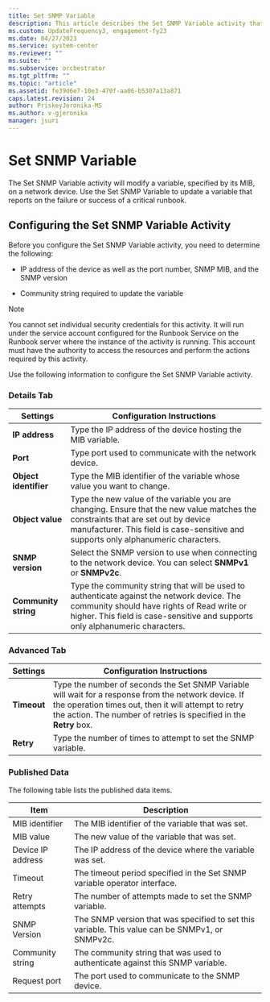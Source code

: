 ```yaml
---
title: Set SNMP Variable
description: This article describes the Set SNMP Variable activity that will modify a variable, specified by its MIB, on a network device.
ms.custom: UpdateFrequency3, engagement-fy23
ms.date: 04/27/2023
ms.service: system-center
ms.reviewer: ""
ms.suite: ""
ms.subservice: orchestrator
ms.tgt_pltfrm: ""
ms.topic: "article"
ms.assetid: fe39d6e7-10e3-470f-aa06-b5307a13a871
caps.latest.revision: 24
author: PriskeyJeronika-MS
ms.author: v-gjeronika
manager: jsuri
---
```

# Set SNMP Variable



The Set SNMP Variable activity will modify a variable, specified by its MIB, on a network device. Use the Set SNMP Variable to update a variable that reports on the failure or success of a critical runbook.  

## Configuring the Set SNMP Variable Activity  
 Before you configure the Set SNMP Variable activity, you need to determine the following:  

-   IP address of the device as well as the port number, SNMP MIB, and the SNMP version  

-   Community string required to update the variable  

> [!NOTE]
>  You cannot set individual security credentials for this activity. It will run under the service account configured for the Runbook Service on the Runbook server where the instance of the activity is running. This account must have the authority to access the resources and perform the actions required by this activity.  

 Use the following information to configure the Set SNMP Variable activity.  

### Details Tab  

|Settings|Configuration Instructions|  
|--------------|--------------------------------|  
|**IP address**|Type the IP address of the device hosting the MIB variable.|  
|**Port**|Type port used to communicate with the network device.|  
|**Object identifier**|Type the MIB identifier of the variable whose value you want to change.|  
|**Object value**|Type the new value of the variable you are changing. Ensure that the new value matches the constraints that are set out by device manufacturer. This field is case-sensitive and supports only alphanumeric characters.|  
|**SNMP version**|Select the SNMP version to use when connecting to the network device. You can select **SNMPv1** or **SNMPv2c**.|  
|**Community string**|Type the community string that will be used to authenticate against the network device. The community should have rights of Read write or higher. This field is case-sensitive and supports only alphanumeric characters.|  

### Advanced Tab  

|Settings|Configuration Instructions|  
|--------------|--------------------------------|  
|**Timeout**|Type the number of seconds the Set SNMP Variable will wait for a response from the network device. If the operation times out, then it will attempt to retry the action. The number of retries is specified in the **Retry** box.|  
|**Retry**|Type the number of times to attempt to set the SNMP variable.|  

### Published Data  
 The following table lists the published data items.  

|Item|Description|  
|----------|-----------------|  
|MIB identifier|The MIB identifier of the variable that was set.|  
|MIB value|The new value of the variable that was set.|  
|Device IP address|The IP address of the device where the variable was set.|  
|Timeout|The timeout period specified in the Set SNMP variable operator interface.|  
|Retry attempts|The number of attempts made to set the SNMP variable.|  
|SNMP Version|The SNMP version that was specified to set this variable. This value can be SNMPv1, or SNMPv2c.|  
|Community string|The community string that was used to authenticate against this SNMP variable.|  
|Request port|The port used to communicate to the SNMP device.|